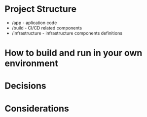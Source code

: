 # Project Structure

- /app - aplication code
- /build - CI/CD related components
- /infrastructure - infrastructure components definitions

# How to build and run in your own environment

# Decisions

# Considerations